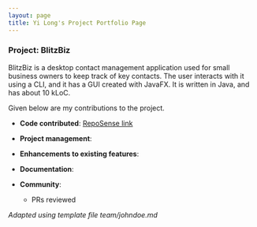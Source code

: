 ```yaml
---
layout: page
title: Yi Long's Project Portfolio Page
---
```


### Project: BlitzBiz

BlitzBiz is a desktop contact management application used for small business owners to keep track of key contacts. The user interacts with it using a CLI, and it has a GUI created with JavaFX. It is written in Java, and has about 10 kLoC.

Given below are my contributions to the project.

* **Code contributed**: [RepoSense link](https://nus-cs2103-ay2425s1.github.io/tp-dashboard/?search=yiiilonggg&sort=groupTitle&sortWithin=title&timeframe=commit&mergegroup=&groupSelect=groupByRepos&breakdown=true&checkedFileTypes=docs~functional-code~test-code~other&since=2024-09-20&tabOpen=true&tabType=authorship&tabAuthor=yiiilonggg&tabRepo=AY2425S1-CS2103T-W12-1%2Ftp%5Bmaster%5D&authorshipIsMergeGroup=false&authorshipFileTypes=&authorshipIsBinaryFileTypeChecked=false&authorshipIsIgnoredFilesChecked=false)

* **Project management**:

* **Enhancements to existing features**:

* **Documentation**:

* **Community**:
    * PRs reviewed

_Adapted using template file team/johndoe.md_